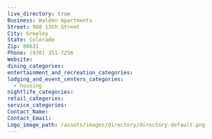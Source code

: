 ```yaml
---
live_directory: true
Business: Walden Apartments
Street: 908 13th Street
City: Greeley
State: Colorado
Zip: 80631
Phone: (970) 351-7256
Website:
dining_categories:
entertainment_and_recreation_categories:
lodging_and_event_centers_categories:
  - housing
nightlife_categories:
retail_categories:
service_categories:
Contact_Name:
Contact_Email:
Logo_image_path: /assets/images/directory/directory-default.png
---
```



